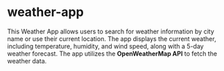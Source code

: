 # weather-app
This Weather App allows users to search for weather information by city name or use their current location. The app displays the current weather, including temperature, humidity, and wind speed, along with a 5-day weather forecast. The app utilizes the **OpenWeatherMap API** to fetch the weather data.
